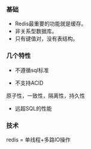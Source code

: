 
### 基础

- Redis最重要的功能就是缓存。
- 非关系型数据库。
- 只有键值对，没有表结构。

### 几个特性

- 不遵循sql标准

- 不支持ACID

原子性，一致性，隔离性，持久性

- 远超SQL的性能

### 技术

redis = 单线程+多路IO操作














